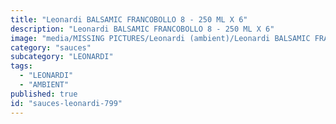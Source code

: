 ```yaml
---
title: "Leonardi BALSAMIC FRANCOBOLLO 8 - 250 ML X 6"
description: "Leonardi BALSAMIC FRANCOBOLLO 8 - 250 ML X 6"
image: "media/MISSING PICTURES/Leonardi (ambient)/Leonardi BALSAMIC FRANCOBOLLO 8 - 250 ML X 6.jpg"
category: "sauces"
subcategory: "LEONARDI"
tags:
  - "LEONARDI"
  - "AMBIENT"
published: true
id: "sauces-leonardi-799"
---
```

